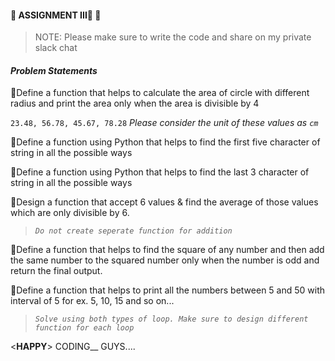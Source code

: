 #### 🐍 ASSIGNMENT III:memo: 🐍

>NOTE: Please make sure to write the code and share on my private slack chat


#### _Problem Statements_
:pushpin:Define a function that helps to calculate the area of circle with different radius and print the area only when the area is divisible by 4

`23.48, 56.78, 45.67, 78.28`
_Please consider the unit of these values as `cm`_

:pushpin:Define a function using Python that helps to find the first five character of string in all the possible ways

:pushpin:Define a function using Python that helps to find the last 3 character of string in all the possible ways
  
:pushpin:Design a function that accept 6 values & find the average of those values which are only divisible by 6.
  >_`Do not create seperate function for addition`_

:pushpin:Define a function that helps to find the square of any number and then add the same number to the squared number only when the number is odd and return the final output.

:pushpin:Define a function that helps to print all the numbers between 5 and 50 with interval of 5 for ex. 5, 10, 15 and so on... 
  >_`Solve using both types of loop. Make sure to design different function for each loop`_


<__HAPPY__> CODING__ GUYS....